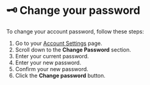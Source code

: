 # 🗝️ Change your password

To change your account password, follow these steps:

1. Go to your <a href="/app/settings" target="_blank">Account Settings</a> page.
2. Scroll down to the **Change Password** section.
3. Enter your current password.
4. Enter your new password.
5. Confirm your new password.
6. Click the **Change password** button.
